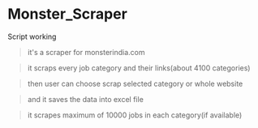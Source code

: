 # Monster_Scraper


Script working

> it's a scraper for monsterindia.com

> it scraps every job category  and their links(about 4100 categories)

> then user can choose scrap selected category or whole website

> and it saves the data into excel file

> it scrapes maximum of 10000 jobs in each category(if available)
